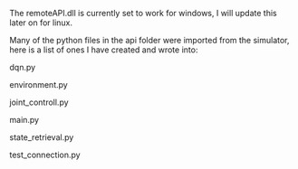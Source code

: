 The remoteAPI.dll is currently set to work for windows, I will update this later on for linux. 

Many of the python files in the api folder were imported from the simulator, here is a list of ones I have created and wrote into: <br />

dqn.py<br />

environment.py<br />

joint_controll.py<br />

main.py<br />

state_retrieval.py<br />

test_connection.py
